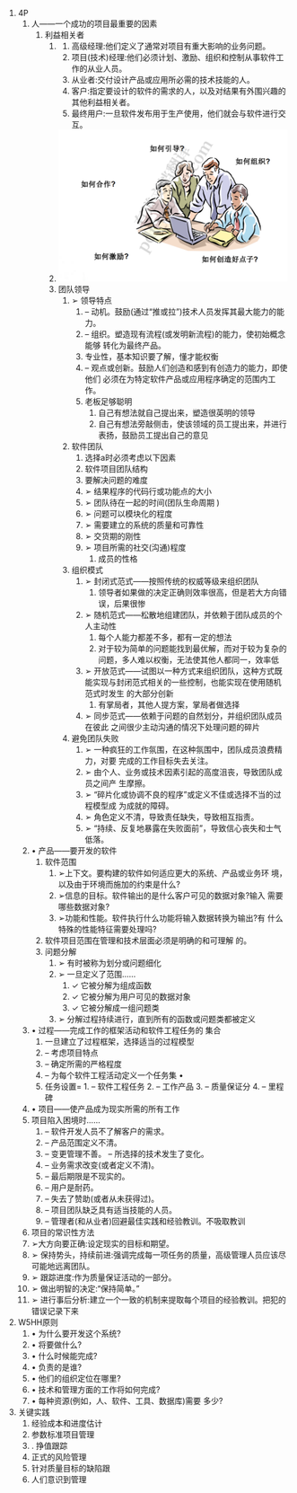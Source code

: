 1. 4P
   1. 人——一个成功的项目最重要的因素 
      1. 利益相关者 
         1. 1. 高级经理:他们定义了通常对项目有重大影响的业务问题。 
            2. 项目(技术)经理:他们必须计划、激励、组织和控制从事软件工 作的从业人员。
            3.  从业者:交付设计产品或应用所必需的技术技能的人。
            4. 客户:指定要设计的软件的需求的人，以及对结果有外围兴趣的 其他利益相关者。 
            5. 最终用户:一旦软件发布用于生产使用，他们就会与软件进行交 互。
         2. ![image-20220827103855148](res/14.软件项目管理/image-20220827103855148.png)
         3. 团队领导 
            1. ➢ 领导特点
               1.  – 动机。鼓励(通过“推或拉”)技术人员发挥其最大能力的能力。 
               2.  – 组织。塑造现有流程(或发明新流程)的能力，使初始概念能够 转化为最终产品。 
               3.  专业性，基本知识要了解，懂才能权衡
               4.  – 观点或创新。鼓励人们创造和感到有创造力的能力，即使他们 必须在为特定软件产品或应用程序确定的范围内工作。
               5.  老板足够聪明
                   1. 自己有想法就自己提出来，塑造很英明的领导
                   2. 自己有想法旁敲侧击，使该领域的员工提出来，并进行表扬，鼓励员工提出自己的意见
            2. 软件团队
               1. 选择a时必须考虑以下因素 
               2. 软件项目团队结构
               3. 要解决问题的难度 
               4. ➢ 结果程序的代码行或功能点的大小 
               5. ➢ 团队待在一起的时间(团队生命周期 ) 
               6. ➢ 问题可以模块化的程度
               7. ➢ 需要建立的系统的质量和可靠性
               8. ➢ 交货期的刚性 
               9. ➢ 项目所需的社交(沟通)程度
                  1. 成员的性格
            3. 组织模式
               1. ➢ 封闭式范式——按照传统的权威等级来组织团队 
                  1. 领导者如果做的决定正确则效率很高，但是若大方向错误，后果很惨
               2. ➢ 随机范式——松散地组建团队，并依赖于团队成员的个人主动性
                  1. 每个人能力都差不多，都有一定的想法
                  2. 对于较为简单的问题能找到最优解，而对于较为复杂的问题，多人难以权衡，无法使其他人都同一，效率低
               3. ➢ 开放范式——试图以一种方式来组织团队，这种方式既能实现与封闭范式相关的一些控制，也能实现在使用随机范式时发生 的大部分创新
                  1. 有掌局者，其他人提方案，掌局者做选择 
               4. ➢ 同步范式——依赖于问题的自然划分，并组织团队成员在彼此 之间很少主动沟通的情况下处理问题的碎片
            4. 避免团队失败
               1. ➢ 一种疯狂的工作氛围，在这种氛围中，团队成员浪费精力，对要 完成的工作目标失去关注。 
               2. ➢ 由个人、业务或技术因素引起的高度沮丧，导致团队成员之间产 生摩擦。
               3.  ➢ “碎片化或协调不良的程序”或定义不佳或选择不当的过程模型成 为成就的障碍。 
               4. ➢ 角色定义不清，导致责任缺失，导致相互指责。 
               5. ➢ “持续、反复地暴露在失败面前”，导致信心丧失和士气低落。
   2. • 产品——要开发的软件 
      1. 软件范围 
         1. ➢上下文。要构建的软件如何适应更大的系统、产品或业务环 境，以及由于环境而施加的约束是什么? 
         2. ➢信息的目标。软件输出的是什么客户可见的数据对象?输入 需要哪些数据对象? 
         3. ➢功能和性能。软件执行什么功能将输入数据转换为输出?有 什么特殊的性能特征需要处理吗?
      2.  软件项目范围在管理和技术层面必须是明确的和可理解 的。
      3. 问题分解 
         1. ➢ 有时被称为划分或问题细化 
         2. ➢ 一旦定义了范围…… 
            1. ✓ 它被分解为组成函数
            2.  ✓ 它被分解为用户可见的数据对象 
            3.  ✓ 它被分解成一组问题类 
         3. ➢ 分解过程持续进行，直到所有的函数或问题类都被定义
   3. • 过程——完成工作的框架活动和软件工程任务的 集合
      1. 一旦建立了过程框架，选择适当的过程模型
      2.  – 考虑项目特点 
      3. – 确定所需的严格程度
      4.  – 为每个软件工程活动定义一个任务集 •
         1.  任务设置= 
            1. – 软件工程任务
            2.  – 工作产品
            3.  – 质量保证分
            4.  – 里程碑
   4.  • 项目——使产品成为现实所需的所有工作
      1. 项目陷入困境时……
         1.  – 软件开发人员不了解客户的需求。 
         2. – 产品范围定义不清。 
         3. – 变更管理不善。 – 所选择的技术发生了变化。
         4.  – 业务需求改变(或者定义不清)。
         5.  – 最后期限是不现实的。
         6.  – 用户是耐药。
         7.  – 失去了赞助(或者从未获得过)。
         8.  – 项目团队缺乏具有适当技能的人员。 
         9. – 管理者(和从业者)回避最佳实践和经验教训。不吸取教训
      2. 项目的常识性方法
      3.  ➢大方向要正确:设定现实的目标和期望。 
      4. ➢ 保持势头，持续前进:强调完成每一项任务的质量，高级管理人员应该尽可能地远离团队。
      5.  ➢ 跟踪进度:作为质量保证活动的一部分。
      6.  ➢ 做出明智的决定:“保持简单。”
      7.  ➢ 进行事后分析:建立一个一致的机制来提取每个项目的经验教训。把犯的错误记录下来
2. W5HH原则
   1. • 为什么要开发这个系统? 
   2. • 将要做什么?
   3.  • 什么时候能完成? 
   4. • 负责的是谁? 
   5. • 他们的组织定位在哪里? 
   6. • 技术和管理方面的工作将如何完成?
   7.  • 每种资源(例如，人、软件、工具、数据库)需要 多少?
3. 关键实践
   1. 经验成本和进度估计
   2. 参数标准项目管理 
   3. . 挣值跟踪 
   4. 正式的风险管理
   5. 针对质量目标的缺陷跟
   6. 人们意识到管理